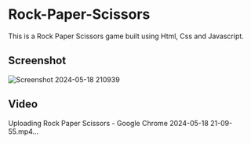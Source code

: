 # Rock-Paper-Scissors
This is a Rock Paper Scissors game built using Html, Css and Javascript.

<h2>Screenshot</h2>

![Screenshot 2024-05-18 210939](https://github.com/Deepakkumarsahu-13/Rock-Paper-Scissors/assets/169329887/6b7c0359-c12c-4acb-97fb-ac4cd70ddf37)

<h2>Video</h2>




Uploading Rock Paper Scissors - Google Chrome 2024-05-18 21-09-55.mp4…

